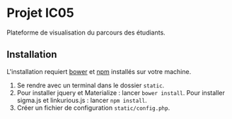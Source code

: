 # Projet IC05

Plateforme de visualisation du parcours des étudiants.

## Installation

L'installation requiert [bower](http://bower.io/) et [npm](https://www.npmjs.com/) installés sur votre machine.

1. Se rendre avec un terminal dans le dossier `static`.
2. Pour installer jquery et Materialize : lancer `bower install`. Pour installer sigma.js et linkurious.js : lancer `npm install`.
3. Créer un fichier de configuration `static/config.php`.
